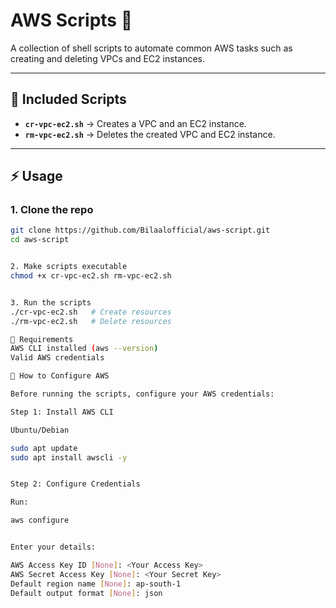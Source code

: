 # AWS Scripts 🚀

A collection of shell scripts to automate common AWS tasks such as creating and deleting VPCs and EC2 instances.

---

## 📂 Included Scripts
- **`cr-vpc-ec2.sh`** → Creates a VPC and an EC2 instance.
- **`rm-vpc-ec2.sh`** → Deletes the created VPC and EC2 instance.

---

## ⚡ Usage

### 1. Clone the repo
```bash
git clone https://github.com/Bilaalofficial/aws-script.git
cd aws-script


2. Make scripts executable
chmod +x cr-vpc-ec2.sh rm-vpc-ec2.sh


3. Run the scripts
./cr-vpc-ec2.sh   # Create resources
./rm-vpc-ec2.sh   # Delete resources

🔑 Requirements
AWS CLI installed (aws --version)
Valid AWS credentials

🔧 How to Configure AWS

Before running the scripts, configure your AWS credentials:

Step 1: Install AWS CLI

Ubuntu/Debian

sudo apt update
sudo apt install awscli -y


Step 2: Configure Credentials

Run:

aws configure


Enter your details:

AWS Access Key ID [None]: <Your Access Key>
AWS Secret Access Key [None]: <Your Secret Key>
Default region name [None]: ap-south-1
Default output format [None]: json

